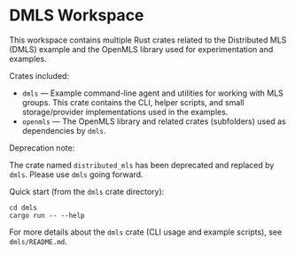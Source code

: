 # DMLS Workspace

This workspace contains multiple Rust crates related to the Distributed MLS (DMLS) example and
the OpenMLS library used for experimentation and examples.

Crates included:

- `dmls` — Example command-line agent and utilities for working with MLS groups. This crate
  contains the CLI, helper scripts, and small storage/provider implementations used in the examples.
- `openmls` — The OpenMLS library and related crates (subfolders) used as dependencies by `dmls`.

Deprecation note:

The crate named `distributed_mls` has been deprecated and replaced by `dmls`. Please use `dmls`
going forward.

Quick start (from the `dmls` crate directory):

```text
cd dmls
cargo run -- --help
```

For more details about the `dmls` crate (CLI usage and example scripts), see `dmls/README.md`.
